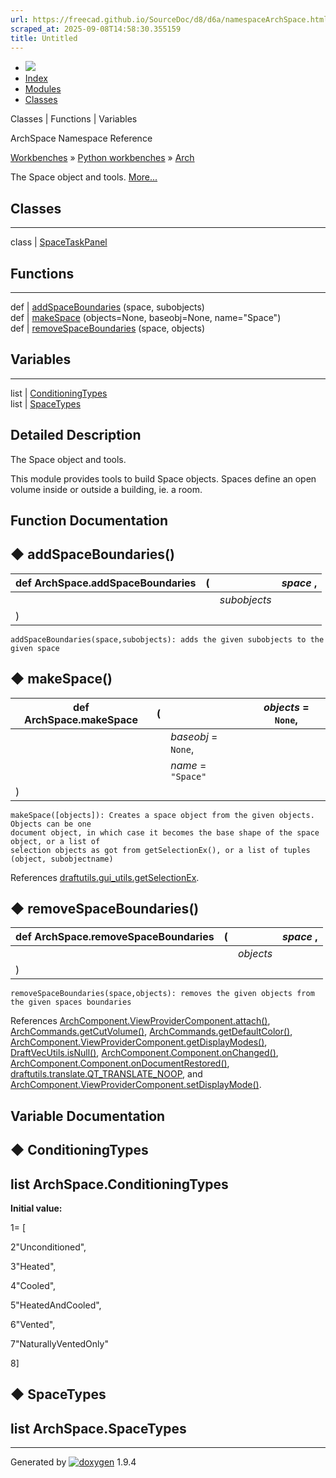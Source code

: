 ```yaml
---
url: https://freecad.github.io/SourceDoc/d8/d6a/namespaceArchSpace.html
scraped_at: 2025-09-08T14:58:30.355159
title: Untitled
---
```


  * [ ![](https://www.freecad.org/svg/logo-freecad.svg) ](https://freecadweb.org "FreeCAD")
  * [Index](../../index.html "Index")
  * [Modules](../../modules.html "Modules list")
  * [Classes](../../annotated.html "Annotated list")

Classes | Functions | Variables

ArchSpace Namespace Reference

[Workbenches](../../d2/df2/group__WORKBENCHES.html) » [Python
workbenches](../../d1/d82/group__PYTHONWORKBENCHES.html) »
[Arch](../../df/dce/group__ARCH.html)

The Space object and tools.
[More...](../../d8/d6a/namespaceArchSpace.html#details)

##  Classes  
  
---  
class | [SpaceTaskPanel](../../d4/d69/classArchSpace_1_1SpaceTaskPanel.html)  
  
##  Functions  
  
---  
def | [addSpaceBoundaries](../../d8/d6a/namespaceArchSpace.html#adc1df75fbd40b7546059ca026cbadbd7) (space, subobjects)  
def | [makeSpace](../../d8/d6a/namespaceArchSpace.html#abab3f050d87b2ff385190dff9cc52d7f) (objects=None, baseobj=None, name="Space")  
def | [removeSpaceBoundaries](../../d8/d6a/namespaceArchSpace.html#aca020b8800ac48fabbf4fce2a0f16cee) (space, objects)  
  
##  Variables  
  
---  
list | [ConditioningTypes](../../d8/d6a/namespaceArchSpace.html#a33628ccadd9426cf43229b925f4a228a)  
list | [SpaceTypes](../../d8/d6a/namespaceArchSpace.html#a3a65a469969124b98521cac4eed2eb3a)  
  
## Detailed Description

The Space object and tools.

This module provides tools to build Space objects. Spaces define an open
volume inside or outside a building, ie. a room.

## Function Documentation

## ◆ addSpaceBoundaries()

def ArchSpace.addSpaceBoundaries  | ( |  | _space_ ,   
---|---|---|---  
|  |  | _subobjects_  
| ) | |   
      
    
    addSpaceBoundaries(space,subobjects): adds the given subobjects to the given space

## ◆ makeSpace()

def ArchSpace.makeSpace  | ( |  | _objects_ = `None`,   
---|---|---|---  
|  |  | _baseobj_ = `None`,   
|  |  | _name_ = `"Space"`  
| ) | |   
      
    
    makeSpace([objects]): Creates a space object from the given objects. Objects can be one
    document object, in which case it becomes the base shape of the space object, or a list of
    selection objects as got from getSelectionEx(), or a list of tuples (object, subobjectname)

References
[draftutils.gui_utils.getSelectionEx](../../de/d75/group__draftutils.html#ga5e10006927dba21622a83c5f6d42829a).

## ◆ removeSpaceBoundaries()

def ArchSpace.removeSpaceBoundaries  | ( |  | _space_ ,   
---|---|---|---  
|  |  | _objects_  
| ) | |   
      
    
    removeSpaceBoundaries(space,objects): removes the given objects from the given spaces boundaries

References
[ArchComponent.ViewProviderComponent.attach()](../../dd/d1b/classArchComponent_1_1ViewProviderComponent.html#a35e80ee0b359823d7b9cecc23481b930),
[ArchCommands.getCutVolume()](../../d4/d52/namespaceArchCommands.html#aa9bddbee3691ffd7b3cba2f35e55ce77),
[ArchCommands.getDefaultColor()](../../d4/d52/namespaceArchCommands.html#abfe83988dd63577babc96771bb3212a0),
[ArchComponent.ViewProviderComponent.getDisplayModes()](../../dd/d1b/classArchComponent_1_1ViewProviderComponent.html#a0d8c5720e1a9f11604ad7e354b87c513),
[DraftVecUtils.isNull()](../../dc/dc3/group__DRAFTVECUTILS.html#gaaccdee2ed1226b010ac7b3e04c42a687),
[ArchComponent.Component.onChanged()](../../de/d87/classArchComponent_1_1Component.html#ac10328dd9515bdac2dd7e11861c4609e),
[ArchComponent.Component.onDocumentRestored()](../../de/d87/classArchComponent_1_1Component.html#a6265ff6904fa2e9eb9ac4ee3dfcfaa67),
[draftutils.translate.QT_TRANSLATE_NOOP](../../de/d75/group__draftutils.html#ga9e6796e4394a4a163501246d7390f3c4),
and
[ArchComponent.ViewProviderComponent.setDisplayMode()](../../dd/d1b/classArchComponent_1_1ViewProviderComponent.html#aa0542b1ecb134c494a26706a5f41d099).

## Variable Documentation

## ◆ ConditioningTypes

list ArchSpace.ConditioningTypes  
---  
  
**Initial value:**

1= [

2"Unconditioned",

3"Heated",

4"Cooled",

5"HeatedAndCooled",

6"Vented",

7"NaturallyVentedOnly"

8]

## ◆ SpaceTypes

list ArchSpace.SpaceTypes  
---  
  
* * *

Generated by
[![doxygen](../../doxygen.svg)](https://www.doxygen.org/index.html) 1.9.4

